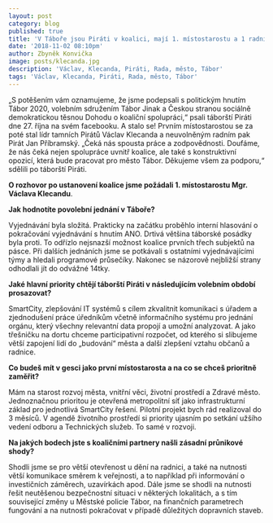```yaml
---
layout: post
category: blog
published: true
title: 'V Táboře jsou Piráti v koalici, mají 1. místostarostu a 1 radního'
date: '2018-11-02 08:10pm'
author: Zbyněk Konvička
image: posts/klecanda.jpg
description: 'Václav, Klecanda, Piráti, Rada, město, Tábor'
tags: 'Václav, Klecanda, Piráti, Rada, město, Tábor'
---
```

„S potěšením vám oznamujeme, že jsme podepsali s politickým hnutím Tábor 2020, volebním sdružením Tábor Jinak a Českou stranou sociálně demokratickou těsnou Dohodu o koaliční spolupráci,“ psali táborští Piráti dne 27. října na svém facebooku. A stalo se! Prvním místostarostou se za poté stal lídr tamních Pirátů Václav Klecanda a neuvolněným radním pak Pirát Jan Příbramský. „Čeká nás spousta práce a zodpovědnosti. Doufáme, že nás čeká nejen spolupráce uvnitř koalice, ale také s konstruktivní opozicí, která bude pracovat pro město Tábor. Děkujeme všem za podporu,“ sdělili po táborští Piráti.

__O rozhovor po ustanovení koalice jsme požádali 1. místostarostu Mgr. Václava Klecandu__.


__Jak hodnotíte povolební jednání v Táboře?__

Vyjednávání byla složitá. Prakticky na začátku proběhlo interní hlasování o pokračování vyjednávání s hnutím ANO. Drtivá většina táborské posádky byla proti. To odřízlo nejsnazší možnost koalice prvních třech subjektů na pásce. Při dalších jednáních jsme se potkávali s ostatními vyjednávajícími týmy a hledali programové průsečíky. Nakonec se názorově nejbližší strany odhodlali jít do odvážné 14tky.


__Jaké hlavní priority chtějí táborští Piráti v následujícím volebním období prosazovat?__

SmartCity, zlepšování IT systémů s cílem zkvalitnit komunikaci s úřadem a zjednodušení práce úředníkům včetně informačního systému pro jednání orgánu, který všechny relevantní data propojí a umožní analyzovat. A jako třešničku na dortu chceme participativní rozpočet, od kterého si slibujeme větší zapojení lidí do „budování“ města a další zlepšení vztahu občanů a radnice.

__Co budeš mít v gesci jako první místostarosta a na co se chceš prioritně zaměřit?__

Mám na starost rozvoj města, vnitřní věci, životní prostředí a Zdravé město. Jednoznačnou prioritou je otevřená metropolitní síť jako infrastrukturní základ pro jednotlivá SmartCity řešení. Pilotní projekt bych rád realizoval do 3 měsíců. V agendě životního prostředí si priority ujasním po setkání užšího vedení odboru a Technických služeb. To samé v rozvoji.

__Na jakých bodech jste s koaličními partnery našli zásadní průnikové shody?__

Shodli jsme se pro větší otevřenost u dění na radnici, a také na nutnosti větší komunikace směrem k veřejnosti, a to například při informování o investičních záměrech, uzavírkách apod. Dále jsme se shodli na nutnosti řešit neutěšenou bezpečnostní situaci v některých lokalitách, a s tím související změny u Městské policie Tábor, na finančních parametrech fungování a na nutnosti pokračovat v případě důležitých dopravních staveb.
